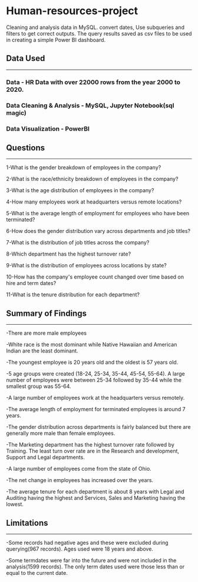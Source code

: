 # Human-resources-project
Cleaning and analysis data in MySQL. convert dates, Use subqueries and filters to get correct outputs. The query results saved as csv files to be used  in creating a simple Power BI dashboard.

## Data Used
____________________________________________________________
### Data - HR Data with over 22000 rows from the year 2000 to 2020.

### Data Cleaning & Analysis - MySQL, Jupyter Notebook(sql magic)

### Data Visualization - PowerBI

## Questions
____________________________________________________________
1-What is the gender breakdown of employees in the company?

2-What is the race/ethnicity breakdown of employees in the company?

3-What is the age distribution of employees in the company?

4-How many employees work at headquarters versus remote locations?

5-What is the average length of employment for employees who have been terminated?

6-How does the gender distribution vary across departments and job titles?

7-What is the distribution of job titles across the company?

8-Which department has the highest turnover rate?

9-What is the distribution of employees across locations by state?

10-How has the company's employee count changed over time based on hire and term dates?

11-What is the tenure distribution for each department?

## Summary of Findings
_____________________________________________________________
-There are more male employees

-White race is the most dominant while Native Hawaiian and American Indian are the least dominant.

-The youngest employee is 20 years old and the oldest is 57 years old.

-5 age groups were created (18-24, 25-34, 35-44, 45-54, 55-64). A large number of employees were
 between 25-34 followed by 35-44 while the smallest group was 55-64.
 
-A large number of employees work at the headquarters versus remotely.

-The average length of employment for terminated employees is around 7 years.

-The gender distribution across departments is fairly balanced but there are generally more male than female employees.

-The Marketing department has the highest turnover rate followed by Training. 
 The least turn over rate are in the Research and development, Support and Legal departments.
 
-A large number of employees come from the state of Ohio.

-The net change in employees has increased over the years.

-The average tenure for each department is about 8 years with Legal and Auditing having 
 the highest and Services, Sales and Marketing having the lowest.
 
 ## Limitations
 ________________________________________________________________
-Some records had negative ages and these were excluded during querying(967 records). Ages used were 18 years and above.

-Some termdates were far into the future and were not included in the analysis(1599 records). 
 The only term dates used were those less than or equal to the current date.
